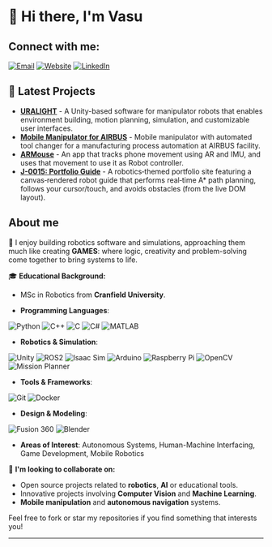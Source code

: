 # 👋 Hi there, I'm Vasu 

## Connect with me:

[![Email](https://img.shields.io/badge/Email-vasutariya2025%40gmail.com-red)](mailto:vasutariya2025@gmail.com)
[![Website](https://img.shields.io/badge/Website-vasu--sutariya.github.io-yellow)](https://vasu-sutariya.github.io/vatsal-sutariya/)
[![LinkedIn](https://img.shields.io/badge/LinkedIn-linkedin.com/in/vatsal--sutariya-blue)](https://linkedin.com/in/vatsal-sutariya)

## 📕 Latest Projects

- [**URALIGHT**](https://github.com/vasu-sutariya/Uralight) - A Unity-based software for manipulator robots that enables environment building, motion planning, simulation, and customizable user interfaces.
- [**Mobile Manipulator for AIRBUS**](https://github.com/vasu-sutariya/Mobile-manipulator-with-automated-tool-changer-for-a-manufacturing-process-automation) - Mobile manipulator with automated tool changer for a manufacturing process automation at AIRBUS facility.
- [**ARMouse**](https://github.com/vasu-sutariya/ARMouse) - An app that tracks phone movement using AR and IMU, and uses that movement to use it as Robot controller.
- [**J-0015: Portfolio Guide**](https://github.com/vasu-sutariya/vatsal-sutariya) - A robotics‑themed portfolio site featuring a canvas‑rendered robot guide that performs real‑time A* path planning, follows your cursor/touch, and avoids obstacles (from the live DOM layout).

## About me

🔭 I enjoy building robotics software and simulations, approaching them much like creating **GAMES**: where logic, creativity and problem-solving come together to bring systems to life.

🎓 **Educational Background:**

- MSc in Robotics from **Cranfield University**.


- **Programming Languages**: 

![Python](https://img.shields.io/badge/-Python-black?style=flat-square&logo=python)
![C++](https://img.shields.io/badge/-C++-black?style=flat-square&logo=c%2B%2B)
![C](https://img.shields.io/badge/-C-black?style=flat-square&logo=c)
![C#](https://img.shields.io/badge/-C%23-black?style=flat-square&logo=c-sharp)
![MATLAB](https://img.shields.io/badge/-MATLAB-black?style=flat-square&logo=mathworks)


- **Robotics & Simulation**:
  
![Unity](https://img.shields.io/badge/-Unity-black?style=flat-square&logo=unity)
![ROS2](https://img.shields.io/badge/-ROS2-black?style=flat-square&logo=ros)
![Isaac Sim](https://img.shields.io/badge/-Isaac%20Sim-black?style=flat-square&logo=nvidia)
![Arduino](https://img.shields.io/badge/-Arduino-black?style=flat-square&logo=arduino)
![Raspberry Pi](https://img.shields.io/badge/-Raspberry%20Pi-black?style=flat-square&logo=raspberry-pi)
![OpenCV](https://img.shields.io/badge/-OpenCV-black?style=flat-square&logo=opencv)
![Mission Planner](https://img.shields.io/badge/-Mission%20Planner-black?style=flat-square&logo=ardupilot)


- **Tools & Frameworks**: 

![Git](https://img.shields.io/badge/-Git-black?style=flat-square&logo=git)
![Docker](https://img.shields.io/badge/-Docker-black?style=flat-square&logo=docker)



- **Design & Modeling**:
  
![Fusion 360](https://img.shields.io/badge/-Fusion%20360-black?style=flat-square&logo=autodesk)
![Blender](https://img.shields.io/badge/-Blender-black?style=flat-square&logo=blender)


- **Areas of Interest**: 
 Autonomous Systems, Human-Machine Interfacing, Game Development, Mobile Robotics

👯 **I'm looking to collaborate on:**

- Open source projects related to **robotics**, **AI** or educational tools.
- Innovative projects involving **Computer Vision** and **Machine Learning**.
- **Mobile manipulation** and **autonomous navigation** systems.

Feel free to fork or star my repositories if you find something that interests you!





---

<!---
vasu-sutariya/readme is a ✨ special ✨ repository because its `README.md` (this file) appears on your GitHub profile.
You can click the Preview link to take a look at your changes.
--->
